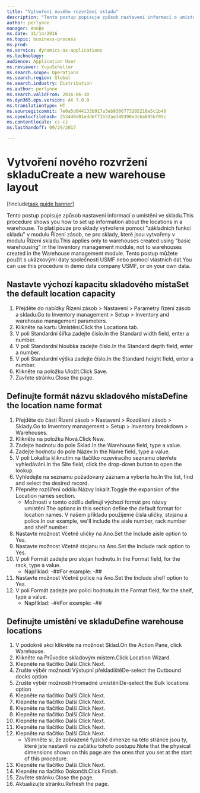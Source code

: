 ```yaml
---
title: "Vytvoření nového rozvržení skladu"
description: "Tento postup popisuje způsob nastavení informací o umístění ve skladu."
author: perlynne
manager: AnnBe
ms.date: 11/14/2016
ms.topic: business-process
ms.prod: 
ms.service: dynamics-ax-applications
ms.technology: 
audience: Application User
ms.reviewer: YuyuScheller
ms.search.scope: Operations
ms.search.region: Global
ms.search.industry: Distribution
ms.author: perlynne
ms.search.validFrom: 2016-06-30
ms.dyn365.ops.version: AX 7.0.0
ms.translationtype: HT
ms.sourcegitcommit: 7e0a5d044133b917a3eb9386773205218e5c1b40
ms.openlocfilehash: 253440d81edd6f71b52ae349398e3c6a895bf05c
ms.contentlocale: cs-cz
ms.lasthandoff: 09/29/2017

---
```

# <a name="create-a-new-warehouse-layout"></a><span data-ttu-id="9a5aa-103">Vytvoření nového rozvržení skladu</span><span class="sxs-lookup"><span data-stu-id="9a5aa-103">Create a new warehouse layout</span></span>

[!include[task guide banner](../../includes/task-guide-banner.md)]

<span data-ttu-id="9a5aa-104">Tento postup popisuje způsob nastavení informací o umístění ve skladu.</span><span class="sxs-lookup"><span data-stu-id="9a5aa-104">This procedure shows you how to set up information about the locations in a warehouse.</span></span> <span data-ttu-id="9a5aa-105">To platí pouze pro sklady vytvořené pomocí "základních funkcí skladu" v modulu Řízení zásob, ne pro sklady, které jsou vytvořeny v modulu Řízení skladu.</span><span class="sxs-lookup"><span data-stu-id="9a5aa-105">This applies only to warehouses created using "basic warehousing" in the Inventory management module, not to warehouses created in the Warehouse management module.</span></span> <span data-ttu-id="9a5aa-106">Tento postup můžete použít s ukázkovými daty společnosti USMF nebo pomocí vlastních dat.</span><span class="sxs-lookup"><span data-stu-id="9a5aa-106">You can use this procedure in demo data company USMF, or on your own data.</span></span>


## <a name="set-the-default-location-capacity"></a><span data-ttu-id="9a5aa-107">Nastavte výchozí kapacitu skladového místa</span><span class="sxs-lookup"><span data-stu-id="9a5aa-107">Set the default location capacity</span></span>
1. <span data-ttu-id="9a5aa-108">Přejděte do nabídky Řízení zásob > Nastavení > Parametry řízení zásob a skladu.</span><span class="sxs-lookup"><span data-stu-id="9a5aa-108">Go to Inventory management > Setup > Inventory and warehouse management parameters.</span></span>
2. <span data-ttu-id="9a5aa-109">Klikněte na kartu Umístění.</span><span class="sxs-lookup"><span data-stu-id="9a5aa-109">Click the Locations tab.</span></span>
3. <span data-ttu-id="9a5aa-110">V poli Standardní šířka zadejte číslo.</span><span class="sxs-lookup"><span data-stu-id="9a5aa-110">In the Standard width field, enter a number.</span></span>
4. <span data-ttu-id="9a5aa-111">V poli Standardní hloubka zadejte číslo.</span><span class="sxs-lookup"><span data-stu-id="9a5aa-111">In the Standard depth field, enter a number.</span></span>
5. <span data-ttu-id="9a5aa-112">V poli Standardní výška zadejte číslo.</span><span class="sxs-lookup"><span data-stu-id="9a5aa-112">In the Standard height field, enter a number.</span></span>
6. <span data-ttu-id="9a5aa-113">Klikněte na položku Uložit.</span><span class="sxs-lookup"><span data-stu-id="9a5aa-113">Click Save.</span></span>
7. <span data-ttu-id="9a5aa-114">Zavřete stránku.</span><span class="sxs-lookup"><span data-stu-id="9a5aa-114">Close the page.</span></span>

## <a name="define-the-location-name-format"></a><span data-ttu-id="9a5aa-115">Definujte formát názvu skladového místa</span><span class="sxs-lookup"><span data-stu-id="9a5aa-115">Define the location name format</span></span>
1. <span data-ttu-id="9a5aa-116">Přejděte do části Řízení zásob > Nastavení > Rozdělení zásob > Sklady.</span><span class="sxs-lookup"><span data-stu-id="9a5aa-116">Go to Inventory management > Setup > Inventory breakdown > Warehouses.</span></span>
2. <span data-ttu-id="9a5aa-117">Klikněte na položku Nová.</span><span class="sxs-lookup"><span data-stu-id="9a5aa-117">Click New.</span></span>
3. <span data-ttu-id="9a5aa-118">Zadejte hodnotu do pole Sklad.</span><span class="sxs-lookup"><span data-stu-id="9a5aa-118">In the Warehouse field, type a value.</span></span>
4. <span data-ttu-id="9a5aa-119">Zadejte hodnotu do pole Název.</span><span class="sxs-lookup"><span data-stu-id="9a5aa-119">In the Name field, type a value.</span></span>
5. <span data-ttu-id="9a5aa-120">V poli Lokalita kliknutím na tlačítko rozevíracího seznamu otevřete vyhledávání.</span><span class="sxs-lookup"><span data-stu-id="9a5aa-120">In the Site field, click the drop-down button to open the lookup.</span></span>
6. <span data-ttu-id="9a5aa-121">Vyhledejte na seznamu požadovaný záznam a vyberte ho.</span><span class="sxs-lookup"><span data-stu-id="9a5aa-121">In the list, find and select the desired record.</span></span>
7. <span data-ttu-id="9a5aa-122">Přepněte rozšíření oddílu Názvy lokalit.</span><span class="sxs-lookup"><span data-stu-id="9a5aa-122">Toggle the expansion of the Location names section.</span></span>
    * <span data-ttu-id="9a5aa-123">Možnosti v tomto oddílu definují výchozí formát pro názvy umístění.</span><span class="sxs-lookup"><span data-stu-id="9a5aa-123">The options in this section define the default format for location names.</span></span> <span data-ttu-id="9a5aa-124">V našem příkladu použijeme čísla uličky, stojanu a police.</span><span class="sxs-lookup"><span data-stu-id="9a5aa-124">In our example, we'll include the aisle number, rack number and shelf number.</span></span>  
8. <span data-ttu-id="9a5aa-125">Nastavte možnost Včetně uličky na Ano.</span><span class="sxs-lookup"><span data-stu-id="9a5aa-125">Set the Include aisle option to Yes.</span></span>
9. <span data-ttu-id="9a5aa-126">Nastavte možnost Včetně stojanu na Ano.</span><span class="sxs-lookup"><span data-stu-id="9a5aa-126">Set the Include rack option to Yes.</span></span>
10. <span data-ttu-id="9a5aa-127">V poli Formát zadejte pro stojan hodnotu.</span><span class="sxs-lookup"><span data-stu-id="9a5aa-127">In the Format field, for the rack, type a value.</span></span>
    * <span data-ttu-id="9a5aa-128">Například: -##</span><span class="sxs-lookup"><span data-stu-id="9a5aa-128">For example: -##</span></span>  
11. <span data-ttu-id="9a5aa-129">Nastavte možnost Včetně police na Ano.</span><span class="sxs-lookup"><span data-stu-id="9a5aa-129">Set the Include shelf option to Yes.</span></span>
12. <span data-ttu-id="9a5aa-130">V poli Formát zadejte pro polici hodnotu.</span><span class="sxs-lookup"><span data-stu-id="9a5aa-130">In the Format field, for the shelf, type a value.</span></span>
    * <span data-ttu-id="9a5aa-131">Například: -##</span><span class="sxs-lookup"><span data-stu-id="9a5aa-131">For example: -##</span></span>  

## <a name="define-warehouse-locations"></a><span data-ttu-id="9a5aa-132">Definujte umístění ve skladu</span><span class="sxs-lookup"><span data-stu-id="9a5aa-132">Define warehouse locations</span></span>
1. <span data-ttu-id="9a5aa-133">V podokně akcí klikněte na možnost Sklad.</span><span class="sxs-lookup"><span data-stu-id="9a5aa-133">On the Action Pane, click Warehouse.</span></span>
2. <span data-ttu-id="9a5aa-134">Klikněte na Průvodce skladovým místem.</span><span class="sxs-lookup"><span data-stu-id="9a5aa-134">Click Location Wizard.</span></span>
3. <span data-ttu-id="9a5aa-135">Klepněte na tlačítko Další.</span><span class="sxs-lookup"><span data-stu-id="9a5aa-135">Click Next.</span></span>
4. <span data-ttu-id="9a5aa-136">Zrušte výběr možnosti Výstupní překladiště</span><span class="sxs-lookup"><span data-stu-id="9a5aa-136">De-select the Outbound docks option</span></span>
5. <span data-ttu-id="9a5aa-137">Zrušte výběr možnosti Hromadné umístění</span><span class="sxs-lookup"><span data-stu-id="9a5aa-137">De-select the Bulk locations option</span></span>
6. <span data-ttu-id="9a5aa-138">Klepněte na tlačítko Další.</span><span class="sxs-lookup"><span data-stu-id="9a5aa-138">Click Next.</span></span>
7. <span data-ttu-id="9a5aa-139">Klepněte na tlačítko Další.</span><span class="sxs-lookup"><span data-stu-id="9a5aa-139">Click Next.</span></span>
8. <span data-ttu-id="9a5aa-140">Klepněte na tlačítko Další.</span><span class="sxs-lookup"><span data-stu-id="9a5aa-140">Click Next.</span></span>
9. <span data-ttu-id="9a5aa-141">Klepněte na tlačítko Další.</span><span class="sxs-lookup"><span data-stu-id="9a5aa-141">Click Next.</span></span>
10. <span data-ttu-id="9a5aa-142">Klepněte na tlačítko Další.</span><span class="sxs-lookup"><span data-stu-id="9a5aa-142">Click Next.</span></span>
11. <span data-ttu-id="9a5aa-143">Klepněte na tlačítko Další.</span><span class="sxs-lookup"><span data-stu-id="9a5aa-143">Click Next.</span></span>
12. <span data-ttu-id="9a5aa-144">Klepněte na tlačítko Další.</span><span class="sxs-lookup"><span data-stu-id="9a5aa-144">Click Next.</span></span>
    * <span data-ttu-id="9a5aa-145">Všimněte si, že zobrazené fyzické dimenze na této stránce jsou ty, které jste nastavili na začátku tohoto postupu.</span><span class="sxs-lookup"><span data-stu-id="9a5aa-145">Note that the physical dimensions shown on this page are the ones that you set at the start of this procedure.</span></span>  
13. <span data-ttu-id="9a5aa-146">Klepněte na tlačítko Další.</span><span class="sxs-lookup"><span data-stu-id="9a5aa-146">Click Next.</span></span>
14. <span data-ttu-id="9a5aa-147">Klepněte na tlačítko Dokončit.</span><span class="sxs-lookup"><span data-stu-id="9a5aa-147">Click Finish.</span></span>
15. <span data-ttu-id="9a5aa-148">Zavřete stránku.</span><span class="sxs-lookup"><span data-stu-id="9a5aa-148">Close the page.</span></span>
16. <span data-ttu-id="9a5aa-149">Aktualizujte stránku.</span><span class="sxs-lookup"><span data-stu-id="9a5aa-149">Refresh the page.</span></span>


